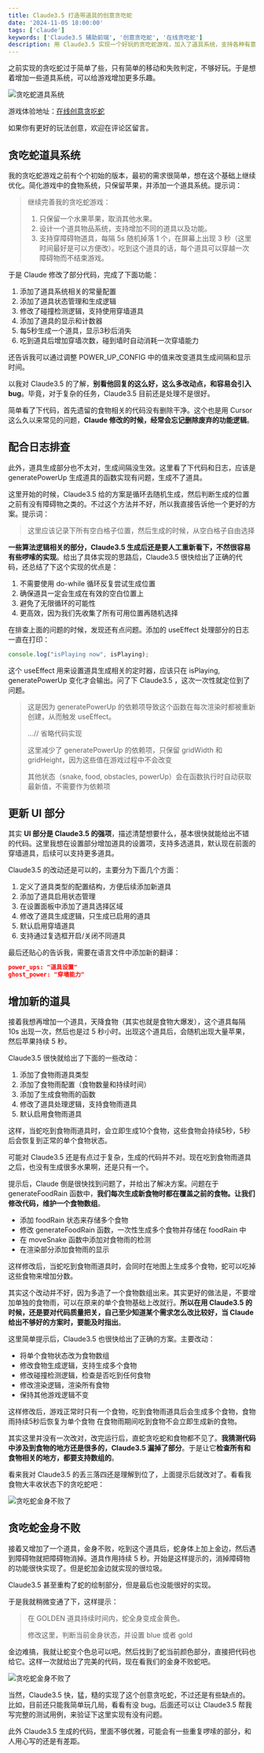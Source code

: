 ```yaml
---
title: Claude3.5 打造带道具的创意贪吃蛇
date: '2024-11-05 18:00:00'
tags: ['claude']
keywords: ['Claude3.5 辅助前端', '创意贪吃蛇', '在线贪吃蛇']
description: 用 Claude3.5 实现一个好玩的贪吃蛇游戏，加入了道具系统，支持各种有意思的创意道具。本文会记录是用 Cursor 完成这个创意贪吃蛇的整个过程，一起来看我如何更好的利用 AI 解决复杂问题。
---
```


之前实现的贪吃蛇过于简单了些，只有简单的移动和失败判定，不够好玩。于是想着增加一些道具系统，可以给游戏增加更多乐趣。

![贪吃蛇道具系统](https://slefboot-1251736664.file.myqcloud.com/20241104_ai_gallery_snake_blog.png)

游戏体验地址：[在线创意贪吃蛇](https://games.programnotes.cn/zh/games/snake)

如果你有更好的玩法创意，欢迎在评论区留言。

## 贪吃蛇道具系统

我的贪吃蛇游戏之前有个个初始的版本，最初的需求很简单，想在这个基础上继续优化。简化游戏中的食物系统，只保留苹果，并添加一个道具系统。提示词：

> 继续完善我的贪吃蛇游戏：
> 
> 1. 只保留一个水果苹果，取消其他水果。
> 2. 设计一个道具物品系统，支持增加不同的道具以及功能。
> 3. 支持穿障碍物道具，每隔 5s 随机掉落 1 个，在屏幕上出现 3 秒（这里时间最好是可以方便改）。吃到这个道具的话，每个道具可以穿越一次障碍物而不结束游戏。

于是 Claude 修改了部分代码，完成了下面功能：

1. 添加了道具系统相关的常量配置
2. 添加了道具状态管理和生成逻辑
3. 修改了碰撞检测逻辑，支持使用穿墙道具
4. 添加了道具的显示和计数器
5. 每5秒生成一个道具，显示3秒后消失
6. 吃到道具后增加穿墙次数，碰到墙时自动消耗一次穿墙能力

还告诉我可以通过调整 POWER_UP_CONFIG 中的值来改变道具生成间隔和显示时间。

以我对 Claude3.5 的了解，**别看他回复的这么好，这么多改动点，和容易会引入 bug**。毕竟，对于复杂的任务，Claude3.5 目前还是处理不是很好。

简单看了下代码，首先遗留的食物相关的代码没有删除干净。这个也是用 Cursor 这么久以来常见的问题，**Claude 修改的时候，经常会忘记删除废弃的功能逻辑**。 

## 配合日志排查

此外，道具生成部分也不太对，生成间隔没生效。这里看了下代码和日志，应该是 generatePowerUp 生成道具的函数实现有问题，生成不了道具。

这里开始的时候，Claude3.5 给的方案是循环去随机生成，然后判断生成的位置之前有没有障碍物之类的。不过这个方法并不好，所以我直接告诉他一个更好的方案。提示词：

> 这里应该记录下所有空白格子位置，然后生成的时候，从空白格子自由选择

**一些算法逻辑相关的部分，Claude3.5 生成后还是要人工重新看下，不然很容易有些啰嗦的实现**。给出了具体实现的思路后，Claude3.5 很快给出了正确的代码，还总结了下这个实现的优点是：

1. 不需要使用 do-while 循环反复尝试生成位置
2. 确保道具一定会生成在有效的空白位置上
3. 避免了无限循环的可能性
4. 更高效，因为我们先收集了所有可用位置再随机选择

在排查上面的问题的时候，发现还有点问题。添加的 useEffect 处理部分的日志一直在打印：

```js
console.log("isPlaying now", isPlaying);
```

这个 useEffect 用来设置道具生成相关的定时器，应该只在 isPlaying, generatePowerUp 变化才会输出。问了下 Claude3.5 ，这次一次性就定位到了问题。

> 这是因为 generatePowerUp 的依赖项导致这个函数在每次渲染时都被重新创建，从而触发 useEffect。
> 
> ...// 省略代码实现
> > 
> 这里减少了 generatePowerUp 的依赖项，只保留 gridWidth 和 gridHeight，因为这些值在游戏过程中不会改变
> 
> 其他状态（snake, food, obstacles, powerUp）会在函数执行时自动获取最新值，不需要作为依赖项

## 更新 UI 部分 

其实 **UI 部分是 Claude3.5 的强项**，描述清楚想要什么，基本很快就能给出不错的代码。这里我想在设置部分增加道具的设置项，支持多选道具，默认现在前面的穿墙道具，后续可以支持更多道具。

Claude3.5 的改动还是可以的，主要分为下面几个方面：

1. 定义了道具类型的配置结构，方便后续添加新道具
2. 添加了道具启用状态管理
3. 在设置面板中添加了道具选择区域
4. 修改了道具生成逻辑，只生成已启用的道具
5. 默认启用穿墙道具
6. 支持通过复选框开启/关闭不同道具

最后还贴心的告诉我，需要在语言文件中添加新的翻译：

```json
power_ups: "道具设置"
ghost_power: "穿墙能力"
```

## 增加新的道具

接着我想再增加一个道具，天降食物（其实也就是食物大爆发），这个道具每隔 10s 出现一次，然后也是过 5 秒小时。出现这个道具后，会随机出现大量苹果，然后苹果持续 5 秒。

Claude3.5 很快就给出了下面的一些改动：

1. 添加了食物雨道具类型
2. 添加了食物雨配置（食物数量和持续时间）
3. 添加了生成食物雨的函数
4. 修改了道具处理逻辑，支持食物雨道具
5. 默认启用食物雨道具

这样，当蛇吃到食物雨道具时，会立即生成10个食物，这些食物会持续5秒，5秒后会恢复到正常的单个食物状态。

可能对 Claude3.5 还是有点过于复杂，生成的代码并不对。现在吃到食物雨道具之后，也没有生成很多水果啊，还是只有一个。

提示后，Claude 倒是很快找到问题了，并给出了解决方案。问题在于 generateFoodRain 函数中，**我们每次生成新食物时都在覆盖之前的食物。让我们修改代码，维护一个食物数组**。

- 添加 foodRain 状态来存储多个食物
- 修改 generateFoodRain 函数，一次性生成多个食物并存储在 foodRain 中
- 在 moveSnake 函数中添加对食物雨的检测
- 在渲染部分添加食物雨的显示

这样修改后，当蛇吃到食物雨道具时，会同时在地图上生成多个食物，蛇可以吃掉这些食物来增加分数。

其实这个改动并不好，因为多造了一个食物数组出来。其实更好的做法是，不要增加单独的食物雨，可以在原来的单个食物基础上改就行。**所以在用 Claude3.5 的时候，还是要对代码质量把关，自己至少知道某个需求怎么改比较好，当 Claude 给出不够好的方案时，要能及时指出**。

这里简单提示后，Claude3.5 也很快给出了正确的方案。主要改动：

- 将单个食物状态改为食物数组
- 修改食物生成逻辑，支持生成多个食物
- 修改碰撞检测逻辑，检查是否吃到任何食物
- 修改渲染逻辑，渲染所有食物
- 保持其他游戏逻辑不变

这样修改后，游戏正常时只有一个食物，吃到食物雨道具后会生成多个食物，食物雨持续5秒后恢复为单个食物
在食物雨期间吃到食物不会立即生成新的食物。

其实这里并没有一次改对，改完运行后，直蛇贪吃蛇和食物都不见了。**我猜测代码中涉及到食物的地方还是很多的，Claude3.5 漏掉了部分**。于是让它**检查所有和食物相关的地方，都要支持数组的**。

看来我对 Claude3.5 的丢三落四还是理解到位了，上面提示后就改对了。看看我食物大丰收状态下的贪吃蛇吧：

![贪吃蛇金身不败了](https://slefboot-1251736664.file.myqcloud.com/20241104_ai_gallery_snake_apples.png)

## 贪吃蛇金身不败

接着又增加了一个道具，金身不败，吃到这个道具后，蛇身体上加上金边，然后遇到障碍物就把障碍物消掉。道具作用持续 5 秒。开始是这样提示的，消掉障碍物的功能很快实现了。但是蛇加金边就实现的很垃圾。

Claude3.5 甚至重构了蛇的绘制部分，但是最后也没能很好的实现。

于是我就稍微变通了下，这样提示：

> 在 GOLDEN 道具持续时间内，蛇全身变成金黄色。
> 
> 修改这里，判断当前金身状态，并设置 blue 或者 gold

金边难搞，我就让蛇变个色总可以吧。然后找到了蛇当前颜色部分，直接把代码也给它。这样一次就给出了完美的代码，现在看我们的金身不败蛇吧。

![贪吃蛇金身不败了](https://slefboot-1251736664.file.myqcloud.com/20241104_ai_gallery_snake_golden.png)

当然，Claude3.5 快，猛，糙的实现了这个创意贪吃蛇，不过还是有些缺点的。比如，目前还只能我简单玩几局，看看有没 bug。后面还可以让 Claude3.5 帮我写完整的测试用例，来验证下这里实现有没有问题。

此外 Claude3.5 生成的代码，里面不够优雅，可能会有一些重复啰嗦的部分，和人用心写的还是有差距。